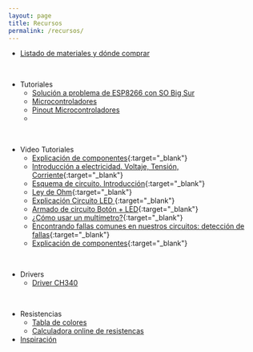 ```yaml
---
layout: page
title: Recursos
permalink: /recursos/
---
```


- [Listado de materiales y dónde comprar](/recursos/materiales.html)  
<br>

- Tutoriales
    - [Solución a problema de ESP8266 con SO Big Sur](/recursos/tutoriales/fix_big_sur.html)
    - [Microcontroladores](/recursos/tutoriales/microcontrolador.html)
    - [Pinout Microcontroladores](/recursos/tutoriales/pinout_microcontroladores.html)  
    -
<br>

- Video Tutoriales  
    - [Explicación de componentes](https://www.youtube.com/watch?v=INNG7v7xeCE){:target="_blank"}  
    - [Introducción a electricidad. Voltaje, Tensión, Corriente](https://www.youtube.com/watch?v=kXDL7DCb9Jw){:target="_blank"}  
    - [Esquema de circuito. Introducción](https://www.youtube.com/watch?v=vNRNNgHMo4g){:target="_blank"}  
    - [Ley de Ohm](https://www.youtube.com/watch?v=kXDL7DCb9Jw){:target="_blank"}  
    - [Explicación Circuito LED ](https://www.youtube.com/watch?v=AeBMYpDaXX8){:target="_blank"}  
    - [Armado de circuito Botón + LED](https://www.youtube.com/watch?v=3UOCuo7Xsn0){:target="_blank"}  
    - [¿Cómo usar un multímetro?](https://www.youtube.com/watch?v=VDtINX3FRQI){:target="_blank"}  
    - [Encontrando fallas comunes en nuestros circuitos: detección de fallas](https://youtu.be/tWh-bll83Ss){:target="_blank"}  
    - [Explicación de componentes](https://www.youtube.com/watch?v=INNG7v7xeCE){:target="_blank"}  
<br>

- Drivers
    - [Driver CH340](/recursos/driver_ch340.html)  
<br>

- Resistencias
    - [Tabla de colores](../assets/images/tabla_colores_resistencia.jpg)
    - [Calculadora online de resistencas](https://www.digikey.es/es/resources/conversion-calculators/conversion-calculator-resistor-color-code)
- [Inspiración](/recursos/inspiracion.html)


